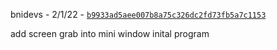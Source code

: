 bnidevs - 2/1/22 - [`b9933ad5aee007b8a75c326dc2fd73fb5a7c1153`](https://github.com/bnidevs/AutoGIF/commit/b9933ad5aee007b8a75c326dc2fd73fb5a7c1153)

add screen grab into mini window inital program
